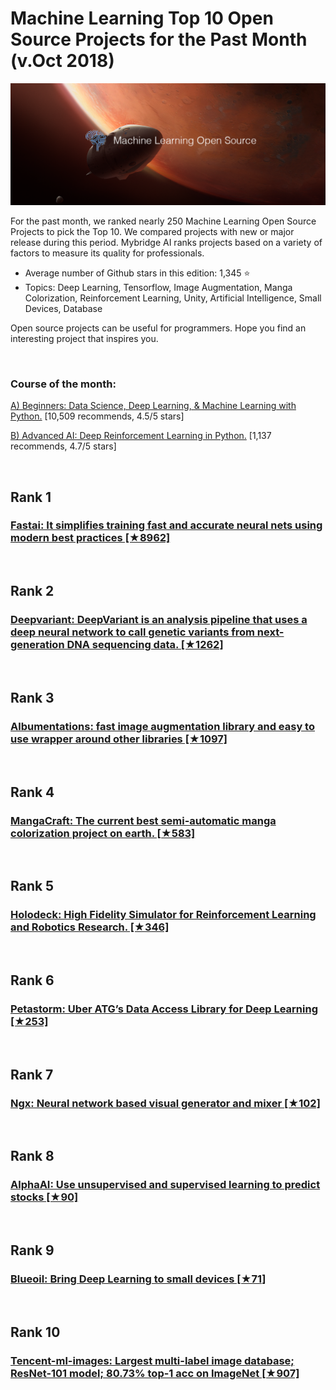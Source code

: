 # Machine Learning Top 10 Open Source Projects for the Past Month (v.Oct 2018)

<img src="oct-opensource-ml.png" width="800" alt="Mybridge"></a>

For the past month, we ranked nearly 250 Machine Learning Open Source Projects to pick the Top 10. 
We compared projects with new or major release during this period. Mybridge AI ranks projects based on a variety of factors to measure its quality for professionals.

* Average number of Github stars in this edition: 1,345 ⭐️
* Topics: Deep Learning, Tensorflow, Image Augmentation, Manga Colorization, Reinforcement Learning, Unity, Artificial Intelligence, Small Devices, Database

Open source projects can be useful for programmers. Hope you find an interesting project that inspires you.

<br>

### Course of the month:

[A) Beginners: Data Science, Deep Learning, & Machine Learning with Python.](http://bit.ly/2FbgIcv) [10,509 recommends, 4.5/5 stars]

[B) Advanced AI: Deep Reinforcement Learning in Python.](http://bit.ly/2DQxHjq) [1,137 recommends, 4.7/5 stars]


<br>

## Rank 1
### [Fastai: It  simplifies training fast and accurate neural nets using modern best practices [★8962]](https://github.com/fastai/fastai?utm_source=mybridge&utm_medium=blog&utm_campaign=read_more)


<br>

## Rank 2
### [Deepvariant: DeepVariant is an analysis pipeline that uses a deep neural network to call genetic variants from next-generation DNA sequencing data. [★1262]](https://github.com/google/deepvariant?utm_source=mybridge&utm_medium=blog&utm_campaign=read_more)


<br>

## Rank 3
### [Albumentations: fast image augmentation library and easy to use wrapper around other libraries [★1097]](https://github.com/albu/albumentations?utm_source=mybridge&utm_medium=blog&utm_campaign=read_more)


<br>

## Rank 4
### [MangaCraft: The current best semi-automatic manga colorization project on earth. [★583]](https://github.com/lllyasviel/MangaCraft?utm_source=mybridge&utm_medium=blog&utm_campaign=read_more)


<br>

## Rank 5
### [Holodeck: High Fidelity Simulator for Reinforcement Learning and Robotics Research. [★346]](https://github.com/byu-pccl/holodeck?utm_source=mybridge&utm_medium=blog&utm_campaign=read_more)


<br>

## Rank 6
### [Petastorm:  Uber ATG’s Data Access Library for Deep Learning [★253]](https://github.com/uber/petastorm?utm_source=mybridge&utm_medium=blog&utm_campaign=read_more)


<br>

## Rank 7
### [Ngx: Neural network based visual generator and mixer [★102]](https://github.com/keijiro/Ngx?utm_source=mybridge&utm_medium=blog&utm_campaign=read_more)


<br>

## Rank 8
### [AlphaAI: Use unsupervised and supervised learning to predict stocks [★90]](https://github.com/VivekPa/AlphaAI?utm_source=mybridge&utm_medium=blog&utm_campaign=read_more)


<br>

## Rank 9
### [Blueoil: Bring Deep Learning to small devices [★71]](https://github.com/blue-oil/blueoil?utm_source=mybridge&utm_medium=blog&utm_campaign=read_more)


<br>

## Rank 10
### [Tencent-ml-images: Largest multi-label image database; ResNet-101 model; 80.73% top-1 acc on ImageNet [★907]](https://github.com/Tencent/tencent-ml-images?utm_source=mybridge&utm_medium=blog&utm_campaign=read_more)


                    
